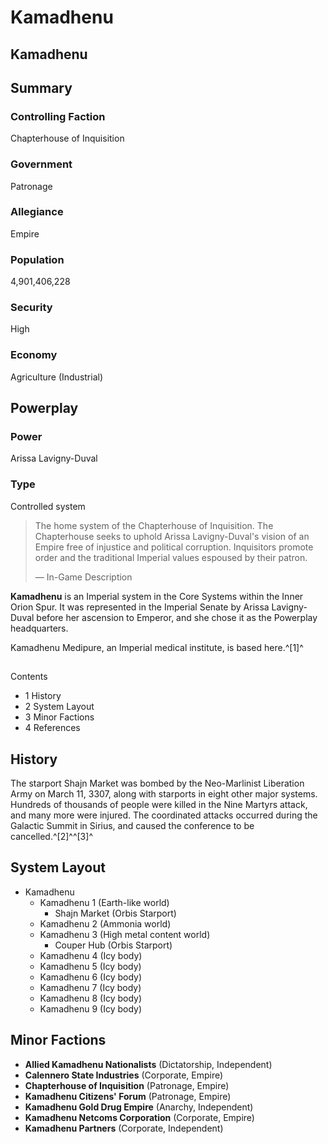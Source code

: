 # Kamadhenu
## Kamadhenu

		

## Summary

### Controlling Faction

Chapterhouse of Inquisition

### Government

Patronage

### Allegiance

Empire

### Population

4,901,406,228

### Security

High

### Economy

Agriculture (Industrial)

## Powerplay

### Power

Arissa Lavigny-Duval

### Type

Controlled system

> 
> 
> The home system of the Chapterhouse of Inquisition. The Chapterhouse seeks to uphold Arissa Lavigny-Duval's vision of an Empire free of injustice and political corruption. Inquisitors promote order and the traditional Imperial values espoused by their patron.
> 
> 
> — In-Game Description
> 

**Kamadhenu** is an Imperial system in the Core Systems within the Inner Orion Spur. It was represented in the Imperial Senate by Arissa Lavigny-Duval before her ascension to Emperor, and she chose it as the Powerplay headquarters.

Kamadhenu Medipure, an Imperial medical institute, is based here.^[1]^

## 

Contents

- 1 History
- 2 System Layout
- 3 Minor Factions
- 4 References

## History

The starport Shajn Market was bombed by the Neo-Marlinist Liberation Army on March 11, 3307, along with starports in eight other major systems. Hundreds of thousands of people were killed in the Nine Martyrs attack, and many more were injured. The coordinated attacks occurred during the Galactic Summit in Sirius, and caused the conference to be cancelled.^[2]^^[3]^

## System Layout

- Kamadhenu
    - Kamadhenu 1 (Earth-like world)
        - Shajn Market (Orbis Starport)
    - Kamadhenu 2 (Ammonia world)
    - Kamadhenu 3 (High metal content world)
        - Couper Hub (Orbis Starport)
    - Kamadhenu 4 (Icy body)
    - Kamadhenu 5 (Icy body)
    - Kamadhenu 6 (Icy body)
    - Kamadhenu 7 (Icy body)
    - Kamadhenu 8 (Icy body)
    - Kamadhenu 9 (Icy body)

## Minor Factions

- **Allied Kamadhenu Nationalists** (Dictatorship, Independent)
- **Calennero State Industries** (Corporate, Empire)
- **Chapterhouse of Inquisition** (Patronage, Empire)
- **Kamadhenu Citizens' Forum** (Patronage, Empire)
- **Kamadhenu Gold Drug Empire** (Anarchy, Independent)
- **Kamadhenu Netcoms Corporation** (Corporate, Empire)
- **Kamadhenu Partners** (Corporate, Independent)